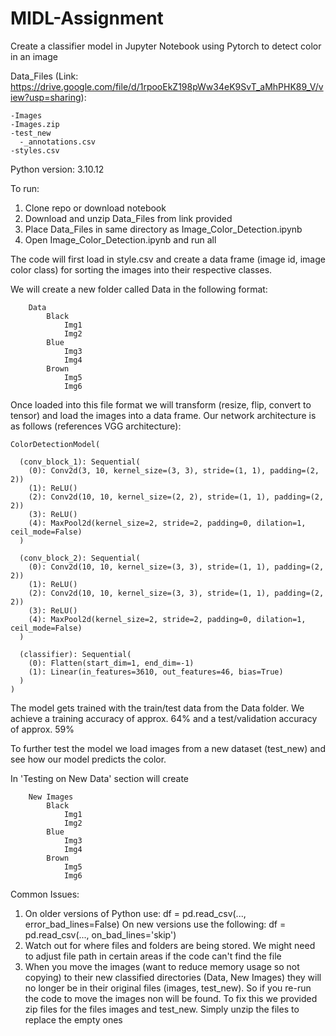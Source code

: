 # MIDL-Assignment
Create a classifier model in Jupyter Notebook using Pytorch to detect color in an image

Data_Files (Link: https://drive.google.com/file/d/1rpooEkZ198pWw34eK9SvT_aMhPHK89_V/view?usp=sharing):

    -Images
    -Images.zip
    -test_new
      -_annotations.csv
    -styles.csv
  
Python version: 3.10.12

To run:

1. Clone repo or download notebook
2. Download and unzip Data_Files from link provided
3. Place Data_Files in same directory as Image_Color_Detection.ipynb
4. Open Image_Color_Detection.ipynb and run all

The code will first load in style.csv and create a data frame (image id, image color class) for sorting the images into their respective classes.

We will create a new folder called Data in the following format:

        Data
            Black
                Img1
                Img2
            Blue
                Img3
                Img4
            Brown
                Img5
                Img6

Once loaded into this file format we will transform (resize, flip, convert to tensor) and load the images into a data frame. 
Our network architecture is as follows (references VGG architecture):

    ColorDetectionModel(
  
      (conv_block_1): Sequential(
        (0): Conv2d(3, 10, kernel_size=(3, 3), stride=(1, 1), padding=(2, 2))
        (1): ReLU()
        (2): Conv2d(10, 10, kernel_size=(2, 2), stride=(1, 1), padding=(2, 2))
        (3): ReLU()
        (4): MaxPool2d(kernel_size=2, stride=2, padding=0, dilation=1, ceil_mode=False)
      )
      
      (conv_block_2): Sequential(
        (0): Conv2d(10, 10, kernel_size=(3, 3), stride=(1, 1), padding=(2, 2))
        (1): ReLU()
        (2): Conv2d(10, 10, kernel_size=(3, 3), stride=(1, 1), padding=(2, 2))
        (3): ReLU()
        (4): MaxPool2d(kernel_size=2, stride=2, padding=0, dilation=1, ceil_mode=False)
      )
      
      (classifier): Sequential(
        (0): Flatten(start_dim=1, end_dim=-1)
        (1): Linear(in_features=3610, out_features=46, bias=True)
      )
    )

The model gets trained with the train/test data from the Data folder. We achieve a training accuracy of approx. 64% and a test/validation accuracy of approx. 59%

To further test the model we load images from a new dataset (test_new) and see how our model predicts the color.

In 'Testing on New Data' section will create 

        New Images
            Black
                Img1
                Img2
            Blue
                Img3
                Img4
            Brown
                Img5
                Img6
                
Common Issues:

1. On older versions of Python use:
  df = pd.read_csv(..., error_bad_lines=False) 
  On new versions use the following:
  df = pd.read_csv(..., on_bad_lines='skip')
2. Watch out for where files and folders are being stored. We might need to adjust file path in certain areas if the code can't find the file
3. When you move the images (want to reduce memory usage so not copying) to their new classified directories (Data, New Images) they will no longer be in their original files (images, test_new). So if you re-run the code to move the images non will be found. To fix this we provided zip files for the files images and test_new. Simply unzip the files to replace the empty ones 



